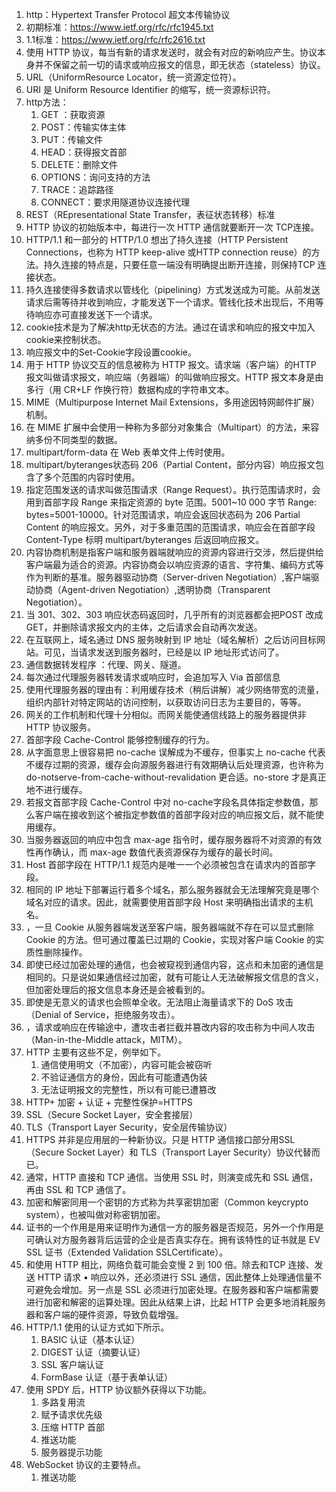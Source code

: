 1. http：Hypertext Transfer Protocol  超文本传输协议
2. 初期标准：https://www.ietf.org/rfc/rfc1945.txt 
3. 1.1标准：https://www.ietf.org/rfc/rfc2616.txt
4. 使用 HTTP 协议，每当有新的请求发送时，就会有对应的新响应产生。协议本身并不保留之前一切的请求或响应报文的信息，即无状态（stateless）协议。
5. URL（UniformResource Locator，统一资源定位符）。
6. URI 是 Uniform Resource Identifier 的缩写，统一资源标识符。
7. http方法：
    1. GET ：获取资源
    2. POST：传输实体主体
    3. PUT：传输文件
    4. HEAD：获得报文首部
    5. DELETE：删除文件
    6. OPTIONS：询问支持的方法
    7. TRACE：追踪路径
    8. CONNECT：要求用隧道协议连接代理
8. REST（REpresentational State Transfer，表征状态转移）标准
9. HTTP 协议的初始版本中，每进行一次 HTTP 通信就要断开一次 TCP连接。
10. HTTP/1.1 和一部分的 HTTP/1.0 想出了持久连接（HTTP Persistent Connections，也称为 HTTP keep-alive 或HTTP connection reuse）的方法。持久连接的特点是，只要任意一端没有明确提出断开连接，则保持TCP 连接状态。
11. 持久连接使得多数请求以管线化（pipelining）方式发送成为可能。从前发送请求后需等待并收到响应，才能发送下一个请求。管线化技术出现后，不用等待响应亦可直接发送下一个请求。
12. cookie技术是为了解决http无状态的方法。通过在请求和响应的报文中加入cookie来控制状态。
13. 响应报文中的Set-Cookie字段设置cookie。
14. 用于 HTTP 协议交互的信息被称为 HTTP 报文。请求端（客户端）的HTTP 报文叫做请求报文，响应端（务器端）的叫做响应报文。HTTP 报文本身是由多行（用 CR+LF 作换行符）数据构成的字符串文本。
15. MIME（Multipurpose Internet Mail Extensions，多用途因特网邮件扩展）机制。
16. 在 MIME 扩展中会使用一种称为多部分对象集合（Multipart）的方法，来容纳多份不同类型的数据。
17. multipart/form-data 在 Web 表单文件上传时使用。
18. multipart/byteranges状态码 206（Partial Content，部分内容）响应报文包含了多个范围的内容时使用。
19. 指定范围发送的请求叫做范围请求（Range Request）。执行范围请求时，会用到首部字段 Range 来指定资源的 byte 范围。5001~10 000 字节 Range: bytes=5001-10000。针对范围请求，响应会返回状态码为 206 Partial Content 的响应报文。另外，对于多重范围的范围请求，响应会在首部字段 Content-Type 标明 multipart/byteranges 后返回响应报文。
20. 内容协商机制是指客户端和服务器端就响应的资源内容进行交涉，然后提供给客户端最为适合的资源。内容协商会以响应资源的语言、字符集、编码方式等作为判断的基准。服务器驱动协商（Server-driven Negotiation）,客户端驱动协商（Agent-driven Negotiation）,透明协商（Transparent Negotiation）。
21. 当 301、302、303 响应状态码返回时，几乎所有的浏览器都会把POST 改成 GET，并删除请求报文内的主体，之后请求会自动再次发送。
22. 在互联网上，域名通过 DNS 服务映射到 IP 地址（域名解析）之后访问目标网站。可见，当请求发送到服务器时，已经是以 IP 地址形式访问了。
23. 通信数据转发程序 ：代理、网关、隧道。
24. 每次通过代理服务器转发请求或响应时，会追加写入 Via 首部信息
25. 使用代理服务器的理由有：利用缓存技术（稍后讲解）减少网络带宽的流量，组织内部针对特定网站的访问控制，以获取访问日志为主要目的，等等。
26. 网关的工作机制和代理十分相似。而网关能使通信线路上的服务器提供非 HTTP 协议服务。
27. 首部字段 Cache-Control 能够控制缓存的行为。
28. 从字面意思上很容易把 no-cache 误解成为不缓存，但事实上 no-cache 代表不缓存过期的资源，缓存会向源服务器进行有效期确认后处理资源，也许称为 do-notserve-from-cache-without-revalidation 更合适。no-store 才是真正地不进行缓存。
29. 若报文首部字段 Cache-Control 中对 no-cache字段名具体指定参数值，那么客户端在接收到这个被指定参数值的首部字段对应的响应报文后，就不能使用缓存。
30. 当服务器返回的响应中包含 max-age 指令时，缓存服务器将不对资源的有效性再作确认，而 max-age 数值代表资源保存为缓存的最长时间。
31. Host 首部字段在 HTTP/1.1 规范内是唯一一个必须被包含在请求内的首部字段。
32. 相同的 IP 地址下部署运行着多个域名，那么服务器就会无法理解究竟是哪个域名对应的请求。因此，就需要使用首部字段 Host 来明确指出请求的主机名。
33. ，一旦 Cookie 从服务器端发送至客户端，服务器端就不存在可以显式删除 Cookie 的方法。但可通过覆盖已过期的 Cookie，实现对客户端 Cookie 的实质性删除操作。
34. 即使已经过加密处理的通信，也会被窥视到通信内容，这点和未加密的通信是相同的。只是说如果通信经过加密，就有可能让人无法破解报文信息的含义，但加密处理后的报文信息本身还是会被看到的。
35. 即使是无意义的请求也会照单全收。无法阻止海量请求下的 DoS 攻击（Denial of Service，拒绝服务攻击）。
36. ，请求或响应在传输途中，遭攻击者拦截并篡改内容的攻击称为中间人攻击（Man-in-the-Middle attack，MITM）。
37. HTTP 主要有这些不足，例举如下。
    1. 通信使用明文（不加密），内容可能会被窃听
    2. 不验证通信方的身份，因此有可能遭遇伪装
    3. 无法证明报文的完整性，所以有可能已遭篡改
38. HTTP+ 加密 + 认证 + 完整性保护=HTTPS
39. SSL（Secure Socket Layer，安全套接层）
40. TLS（Transport Layer Security，安全层传输协议）
41. HTTPS 并非是应用层的一种新协议。只是 HTTP 通信接口部分用SSL（Secure Socket Layer）和 TLS（Transport Layer Security）协议代替而已。
42. 通常，HTTP 直接和 TCP 通信。当使用 SSL 时，则演变成先和 SSL 通信，再由 SSL 和 TCP 通信了。
43. 加密和解密同用一个密钥的方式称为共享密钥加密（Common keycrypto system），也被叫做对称密钥加密。
44. 证书的一个作用是用来证明作为通信一方的服务器是否规范，另外一个作用是可确认对方服务器背后运营的企业是否真实存在。拥有该特性的证书就是 EV SSL 证书（Extended Validation SSLCertificate）。
45. 和使用 HTTP 相比，网络负载可能会变慢 2 到 100 倍。除去和TCP 连接、发送 HTTP 请求 • 响应以外，还必须进行 SSL 通信，因此整体上处理通信量不可避免会增加。另一点是 SSL 必须进行加密处理。在服务器和客户端都需要进行加密和解密的运算处理。因此从结果上讲，比起 HTTP 会更多地消耗服务器和客户端的硬件资源，导致负载增强。
46. HTTP/1.1 使用的认证方式如下所示。
    1. BASIC 认证（基本认证）
    2. DIGEST 认证（摘要认证）
    3. SSL 客户端认证
    4. FormBase 认证（基于表单认证）
47. 使用 SPDY 后，HTTP 协议额外获得以下功能。
    1. 多路复用流
    2. 赋予请求优先级
    3. 压缩 HTTP 首部
    4. 推送功能
    5. 服务器提示功能
48. WebSocket 协议的主要特点。
    1. 推送功能







